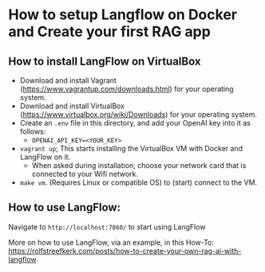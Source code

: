 # How to setup Langflow on Docker and Create your first RAG app

## How to install LangFlow on VirtualBox

- Download and install Vagrant (https://www.vagrantup.com/downloads.html) for your operating system.   
- Download and install VirtualBox (https://www.virtualbox.org/wiki/Downloads) for your operating system.
- Create an `.env` file in this directory, and add your OpenAI key into it as follows:
  - `OPENAI_API_KEY=<YOUR_KEY>`
- `vagrant up`; This starts installing the VirtualBox VM with Docker and LangFlow on it.
  - When asked during installation; choose your network card that is connected to your Wifi network.
- `make vm`. (Requires Linux or compatible OS) to (start) connect to the VM.

## How to use LangFlow:

Navigate to `http://localhost:7860/` to start using LangFlow

More on how to use LangFlow, via an example, in this How-To: https://rolfstreefkerk.com/posts/how-to-create-your-own-rag-ai-with-langflow

